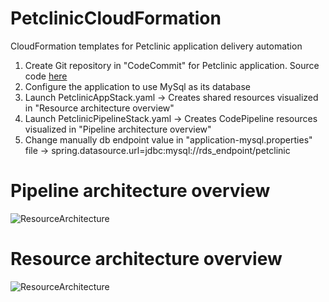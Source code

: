 # PetclinicCloudFormation
CloudFormation templates for Petclinic application delivery automation
1. Create Git repository in "CodeCommit" for Petclinic application. Source code [here](https://github.com/spring-projects/spring-petclinic)
2. Configure the application to use MySql as its database
3. Launch PetclinicAppStack.yaml -> Creates shared resources visualized in "Resource architecture overview"
4. Launch PetclinicPipelineStack.yaml -> Creates CodePipeline resources visualized in "Pipeline architecture overview"
5. Change manually db endpoint value in "application-mysql.properties" file -> spring.datasource.url=jdbc:mysql://rds_endpoint/petclinic 


# Pipeline architecture overview
![ResourceArchitecture](https://github.com/janisliepins/PetclinicCloudFormation/blob/develop/PetclinicPipelineArchitecture.png)


# Resource architecture overview
![ResourceArchitecture](https://github.com/janisliepins/PetclinicCloudFormation/blob/develop/PetclinicResourceArchitecture.png)

